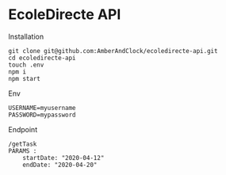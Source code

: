# EcoleDirecte API

Installation  

```
git clone git@github.com:AmberAndClock/ecoledirecte-api.git
cd ecoledirecte-api
touch .env
npm i 
npm start
```

Env
```
USERNAME=myusername
PASSWORD=mypassword
```

Endpoint 

```
/getTask
PARAMS : 
    startDate: "2020-04-12"
    endDate: "2020-04-20"
```

